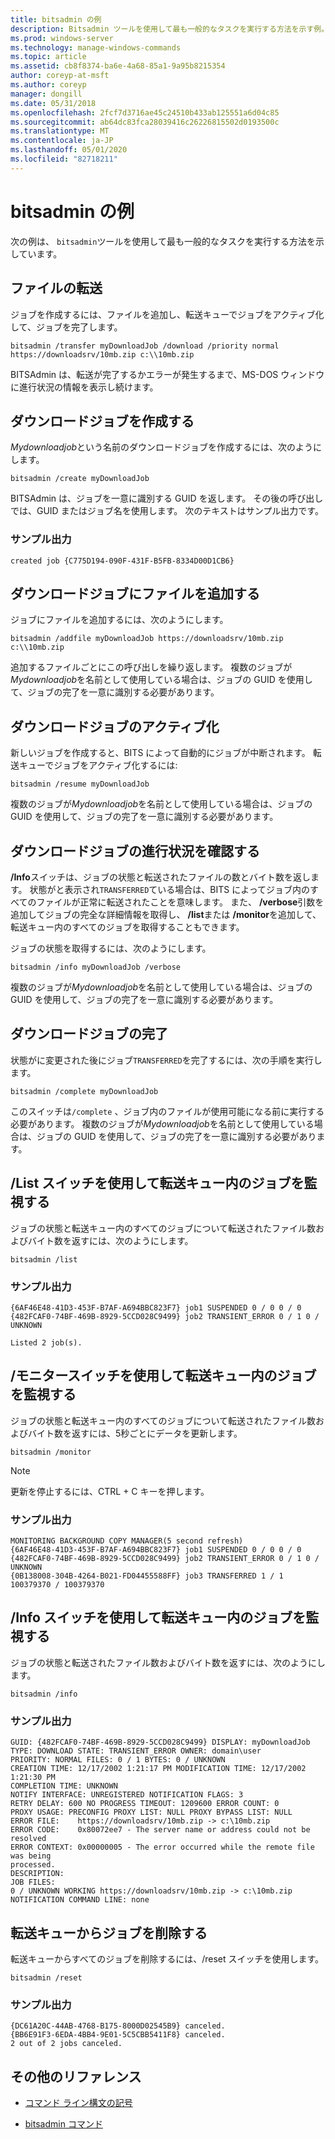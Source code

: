 ```yaml
---
title: bitsadmin の例
description: Bitsadmin ツールを使用して最も一般的なタスクを実行する方法を示す例。
ms.prod: windows-server
ms.technology: manage-windows-commands
ms.topic: article
ms.assetid: cb8f8374-ba6e-4a68-85a1-9a95b8215354
author: coreyp-at-msft
ms.author: coreyp
manager: dongill
ms.date: 05/31/2018
ms.openlocfilehash: 2fcf7d3716ae45c24510b433ab125551a6d04c85
ms.sourcegitcommit: ab64dc83fca28039416c26226815502d0193500c
ms.translationtype: MT
ms.contentlocale: ja-JP
ms.lasthandoff: 05/01/2020
ms.locfileid: "82718211"
---
```

# <a name="bitsadmin-examples"></a>bitsadmin の例

次の例は、 `bitsadmin`ツールを使用して最も一般的なタスクを実行する方法を示しています。

## <a name="transfer-a-file"></a>ファイルの転送

ジョブを作成するには、ファイルを追加し、転送キューでジョブをアクティブ化して、ジョブを完了します。

`bitsadmin /transfer myDownloadJob /download /priority normal https://downloadsrv/10mb.zip c:\\10mb.zip`

BITSAdmin は、転送が完了するかエラーが発生するまで、MS-DOS ウィンドウに進行状況の情報を表示し続けます。

## <a name="create-a-download-job"></a>ダウンロードジョブを作成する

*Mydownloadjob*という名前のダウンロードジョブを作成するには、次のようにします。

```
bitsadmin /create myDownloadJob
```

BITSAdmin は、ジョブを一意に識別する GUID を返します。 その後の呼び出しでは、GUID またはジョブ名を使用します。 次のテキストはサンプル出力です。

### <a name="sample-output"></a>サンプル出力

`created job {C775D194-090F-431F-B5FB-8334D00D1CB6}`

## <a name="add-files-to-the-download-job"></a>ダウンロードジョブにファイルを追加する

ジョブにファイルを追加するには、次のようにします。

```
bitsadmin /addfile myDownloadJob https://downloadsrv/10mb.zip c:\\10mb.zip
```

追加するファイルごとにこの呼び出しを繰り返します。 複数のジョブが*Mydownloadjob*を名前として使用している場合は、ジョブの GUID を使用して、ジョブの完了を一意に識別する必要があります。

## <a name="activate-the-download-job"></a>ダウンロードジョブのアクティブ化

新しいジョブを作成すると、BITS によって自動的にジョブが中断されます。 転送キューでジョブをアクティブ化するには:

```
bitsadmin /resume myDownloadJob
```

複数のジョブが*Mydownloadjob*を名前として使用している場合は、ジョブの GUID を使用して、ジョブの完了を一意に識別する必要があります。

## <a name="determine-the-progress-of-the-download-job"></a>ダウンロードジョブの進行状況を確認する

**/Info**スイッチは、ジョブの状態と転送されたファイルの数とバイト数を返します。 状態がと表示され`TRANSFERRED`ている場合は、BITS によってジョブ内のすべてのファイルが正常に転送されたことを意味します。 また、 **/verbose**引数を追加してジョブの完全な詳細情報を取得し、 **/list**または **/monitor**を追加して、転送キュー内のすべてのジョブを取得することもできます。

ジョブの状態を取得するには、次のようにします。

```
bitsadmin /info myDownloadJob /verbose
```

複数のジョブが*Mydownloadjob*を名前として使用している場合は、ジョブの GUID を使用して、ジョブの完了を一意に識別する必要があります。

## <a name="complete-the-download-job"></a>ダウンロードジョブの完了

状態がに変更された後にジョブ`TRANSFERRED`を完了するには、次の手順を実行します。

```
bitsadmin /complete myDownloadJob
```

このスイッチは`/complete` 、ジョブ内のファイルが使用可能になる前に実行する必要があります。 複数のジョブが*Mydownloadjob*を名前として使用している場合は、ジョブの GUID を使用して、ジョブの完了を一意に識別する必要があります。

## <a name="monitor-jobs-in-the-transfer-queue-using-the-list-switch"></a>/List スイッチを使用して転送キュー内のジョブを監視する

ジョブの状態と転送キュー内のすべてのジョブについて転送されたファイル数およびバイト数を返すには、次のようにします。

```
bitsadmin /list
```

### <a name="sample-output"></a>サンプル出力

```
{6AF46E48-41D3-453F-B7AF-A694BBC823F7} job1 SUSPENDED 0 / 0 0 / 0
{482FCAF0-74BF-469B-8929-5CCD028C9499} job2 TRANSIENT_ERROR 0 / 1 0 / UNKNOWN

Listed 2 job(s).
```

## <a name="monitor-jobs-in-the-transfer-queue-using-the-monitor-switch"></a>/モニタースイッチを使用して転送キュー内のジョブを監視する

ジョブの状態と転送キュー内のすべてのジョブについて転送されたファイル数およびバイト数を返すには、5秒ごとにデータを更新します。

```
bitsadmin /monitor
```

> [!NOTE]
> 更新を停止するには、CTRL + C キーを押します。

### <a name="sample-output"></a>サンプル出力

```
MONITORING BACKGROUND COPY MANAGER(5 second refresh)
{6AF46E48-41D3-453F-B7AF-A694BBC823F7} job1 SUSPENDED 0 / 0 0 / 0
{482FCAF0-74BF-469B-8929-5CCD028C9499} job2 TRANSIENT_ERROR 0 / 1 0 / UNKNOWN
{0B138008-304B-4264-B021-FD04455588FF} job3 TRANSFERRED 1 / 1 100379370 / 100379370
```

## <a name="monitor-jobs-in-the-transfer-queue-using-the-info-switch"></a>/Info スイッチを使用して転送キュー内のジョブを監視する

ジョブの状態と転送されたファイル数およびバイト数を返すには、次のようにします。

```
bitsadmin /info
```

### <a name="sample-output"></a>サンプル出力

```
GUID: {482FCAF0-74BF-469B-8929-5CCD028C9499} DISPLAY: myDownloadJob
TYPE: DOWNLOAD STATE: TRANSIENT_ERROR OWNER: domain\user
PRIORITY: NORMAL FILES: 0 / 1 BYTES: 0 / UNKNOWN
CREATION TIME: 12/17/2002 1:21:17 PM MODIFICATION TIME: 12/17/2002 1:21:30 PM
COMPLETION TIME: UNKNOWN
NOTIFY INTERFACE: UNREGISTERED NOTIFICATION FLAGS: 3
RETRY DELAY: 600 NO PROGRESS TIMEOUT: 1209600 ERROR COUNT: 0
PROXY USAGE: PRECONFIG PROXY LIST: NULL PROXY BYPASS LIST: NULL
ERROR FILE:    https://downloadsrv/10mb.zip -> c:\10mb.zip
ERROR CODE:    0x80072ee7 - The server name or address could not be resolved
ERROR CONTEXT: 0x00000005 - The error occurred while the remote file was being 
processed.
DESCRIPTION:
JOB FILES:
0 / UNKNOWN WORKING https://downloadsrv/10mb.zip -> c:\10mb.zip
NOTIFICATION COMMAND LINE: none
```

## <a name="delete-jobs-from-the-transfer-queue"></a>転送キューからジョブを削除する

転送キューからすべてのジョブを削除するには、/reset スイッチを使用します。

```
bitsadmin /reset
```

### <a name="sample-output"></a>サンプル出力

```
{DC61A20C-44AB-4768-B175-8000D02545B9} canceled.
{BB6E91F3-6EDA-4BB4-9E01-5C5CBB5411F8} canceled.
2 out of 2 jobs canceled.
```

## <a name="additional-references"></a>その他のリファレンス

- [コマンド ライン構文の記号](command-line-syntax-key.md)

- [bitsadmin コマンド](bitsadmin.md)
